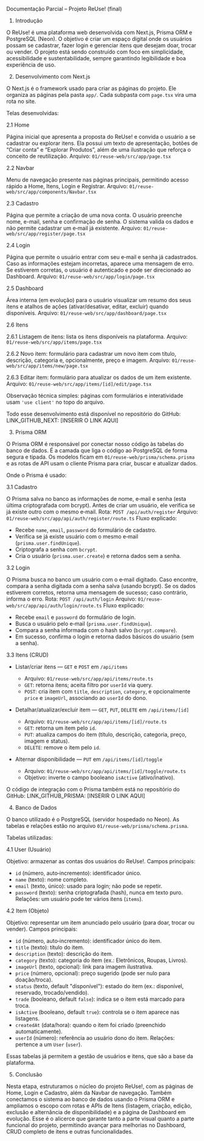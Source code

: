 Documentação Parcial – Projeto ReUse! (final)

1. Introdução

O ReUse! é uma plataforma web desenvolvida com Next.js, Prisma ORM e PostgreSQL (Neon).
O objetivo é criar um espaço digital onde os usuários possam se cadastrar, fazer login e gerenciar itens que desejam doar, trocar ou vender.
O projeto está sendo construído com foco em simplicidade, acessibilidade e sustentabilidade, sempre garantindo legibilidade e boa experiência de uso.

2. Desenvolvimento com Next.js

O Next.js é o framework usado para criar as páginas do projeto. Ele organiza as páginas pela pasta `app/`. Cada subpasta com `page.tsx` vira uma rota no site.

Telas desenvolvidas:

2.1 Home

Página inicial que apresenta a proposta do ReUse! e convida o usuário a se cadastrar ou explorar itens.
Ela possui um texto de apresentação, botões de “Criar conta” e “Explorar Produtos”, além de uma ilustração que reforça o conceito de reutilização.
Arquivo: `01/reuse-web/src/app/page.tsx`

2.2 Navbar

Menu de navegação presente nas páginas principais, permitindo acesso rápido a Home, Itens, Login e Registrar.
Arquivo: `01/reuse-web/src/app/components/Navbar.tsx`

2.3 Cadastro

Página que permite a criação de uma nova conta.
O usuário preenche nome, e-mail, senha e confirmação de senha. O sistema valida os dados e não permite cadastrar um e‑mail já existente.
Arquivo: `01/reuse-web/src/app/register/page.tsx`

2.4 Login

Página que permite o usuário entrar com seu e‑mail e senha já cadastrados.
Caso as informações estejam incorretas, aparece uma mensagem de erro. Se estiverem corretas, o usuário é autenticado e pode ser direcionado ao Dashboard.
Arquivo: `01/reuse-web/src/app/login/page.tsx`

2.5 Dashboard

Área interna (em evolução) para o usuário visualizar um resumo dos seus itens e atalhos de ações (ativar/desativar, editar, excluir) quando disponíveis.
Arquivo: `01/reuse-web/src/app/dashboard/page.tsx`

2.6 Itens

2.6.1 Listagem de itens: lista os itens disponíveis na plataforma.
Arquivo: `01/reuse-web/src/app/items/page.tsx`

2.6.2 Novo item: formulário para cadastrar um novo item com título, descrição, categoria e, opcionalmente, preço e imagem.
Arquivo: `01/reuse-web/src/app/items/new/page.tsx`

2.6.3 Editar item: formulário para atualizar os dados de um item existente.
Arquivo: `01/reuse-web/src/app/items/[id]/edit/page.tsx`

Observação técnica simples: páginas com formulários e interatividade usam `'use client'` no topo do arquivo.

Todo esse desenvolvimento está disponível no repositório do GitHub:
LINK_GITHUB_NEXT: [INSERIR O LINK AQUI]

3. Prisma ORM

O Prisma ORM é responsável por conectar nosso código às tabelas do banco de dados. É a camada que liga o código ao PostgreSQL de forma segura e tipada. Os modelos ficam em `01/reuse-web/prisma/schema.prisma` e as rotas de API usam o cliente Prisma para criar, buscar e atualizar dados.

Onde o Prisma é usado:

3.1 Cadastro

O Prisma salva no banco as informações de nome, e‑mail e senha (esta última criptografada com bcrypt).
Antes de criar um usuário, ele verifica se já existe outro com o mesmo e‑mail.
Rota: `POST /api/auth/register`
Arquivo: `01/reuse-web/src/app/api/auth/register/route.ts`
Fluxo explicado:
- Recebe `name`, `email`, `password` do formulário de cadastro.
- Verifica se já existe usuário com o mesmo e‑mail (`prisma.user.findUnique`).
- Criptografa a senha com `bcrypt`.
- Cria o usuário (`prisma.user.create`) e retorna dados sem a senha.

3.2 Login

O Prisma busca no banco um usuário com o e‑mail digitado.
Caso encontre, compara a senha digitada com a senha salva (usando bcrypt).
Se os dados estiverem corretos, retorna uma mensagem de sucesso; caso contrário, informa o erro.
Rota: `POST /api/auth/login`
Arquivo: `01/reuse-web/src/app/api/auth/login/route.ts`
Fluxo explicado:
- Recebe `email` e `password` do formulário de login.
- Busca o usuário pelo e‑mail (`prisma.user.findUnique`).
- Compara a senha informada com o hash salvo (`bcrypt.compare`).
- Em sucesso, confirma o login e retorna dados básicos do usuário (sem a senha).

3.3 Itens (CRUD)

- Listar/criar itens — `GET` e `POST` em `/api/items`
  - Arquivo: `01/reuse-web/src/app/api/items/route.ts`
  - `GET`: retorna itens; aceita filtro por `userId` via query.
  - `POST`: cria item com `title`, `description`, `category`, e opcionalmente `price` e `imageUrl`, associando ao `userId` do dono.

- Detalhar/atualizar/excluir item — `GET`, `PUT`, `DELETE` em `/api/items/[id]`
  - Arquivo: `01/reuse-web/src/app/api/items/[id]/route.ts`
  - `GET`: retorna um item pelo `id`.
  - `PUT`: atualiza campos do item (título, descrição, categoria, preço, imagem e status).
  - `DELETE`: remove o item pelo `id`.

- Alternar disponibilidade — `PUT` em `/api/items/[id]/toggle`
  - Arquivo: `01/reuse-web/src/app/api/items/[id]/toggle/route.ts`
  - Objetivo: inverte o campo booleano `isActive` (ativo/inativo).

O código de integração com o Prisma também está no repositório do GitHub:
LINK_GITHUB_PRISMA: [INSERIR O LINK AQUI]

4. Banco de Dados

O banco utilizado é o PostgreSQL (servidor hospedado no Neon). As tabelas e relações estão no arquivo `01/reuse-web/prisma/schema.prisma`.

Tabelas utilizadas:

4.1 User (Usuário)

Objetivo: armazenar as contas dos usuários do ReUse!.
Campos principais:
- `id` (número, auto‑incremento): identificador único.
- `name` (texto): nome completo.
- `email` (texto, único): usado para login; não pode se repetir.
- `password` (texto): senha criptografada (hash), nunca em texto puro.
Relações: um usuário pode ter vários itens (`items`).

4.2 Item (Objeto)

Objetivo: representar um item anunciado pelo usuário (para doar, trocar ou vender).
Campos principais:
- `id` (número, auto‑incremento): identificador único do item.
- `title` (texto): título do item.
- `description` (texto): descrição do item.
- `category` (texto): categoria do item (ex.: Eletrônicos, Roupas, Livros).
- `imageUrl` (texto, opcional): link para imagem ilustrativa.
- `price` (número, opcional): preço sugerido (pode ser nulo para doação/troca).
- `status` (texto, default "disponível"): estado do item (ex.: disponível, reservado, trocado/vendido).
- `trade` (booleano, default `false`): indica se o item está marcado para troca.
- `isActive` (booleano, default `true`): controla se o item aparece nas listagens.
- `createdAt` (data/hora): quando o item foi criado (preenchido automaticamente).
- `userId` (número): referência ao usuário dono do item.
Relações: pertence a um `User` (`user`).

Essas tabelas já permitem a gestão de usuários e itens, que são a base da plataforma.

5. Conclusão

Nesta etapa, estruturamos o núcleo do projeto ReUse!, com as páginas de Home, Login e Cadastro, além da Navbar de navegação. Também conectamos o sistema ao banco de dados usando o Prisma ORM e ampliamos o escopo com rotas e APIs de Itens (listagem, criação, edição, exclusão e alternância de disponibilidade) e a página de Dashboard em evolução.
Esse é o alicerce que garante tanto a parte visual quanto a parte funcional do projeto, permitindo avançar para melhorias no Dashboard, CRUD completo de itens e outras funcionalidades.

